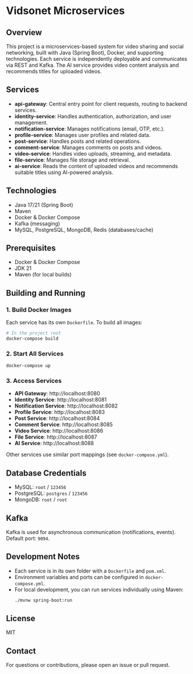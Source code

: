 # Vidsonet Microservices

## Overview
This project is a microservices-based system for video sharing and social networking, built with Java (Spring Boot), Docker, and supporting technologies. Each service is independently deployable and communicates via REST and Kafka. The AI service provides video content analysis and recommends titles for uploaded videos.

## Services
- **api-gateway**: Central entry point for client requests, routing to backend services.
- **identity-service**: Handles authentication, authorization, and user management.
- **notification-service**: Manages notifications (email, OTP, etc.).
- **profile-service**: Manages user profiles and related data.
- **post-service**: Handles posts and related operations.
- **comment-service**: Manages comments on posts and videos.
- **video-service**: Handles video uploads, streaming, and metadata.
- **file-service**: Manages file storage and retrieval.
- **ai-service**: Reads the content of uploaded videos and recommends suitable titles using AI-powered analysis.

## Technologies
- Java 17/21 (Spring Boot)
- Maven
- Docker & Docker Compose
- Kafka (messaging)
- MySQL, PostgreSQL, MongoDB, Redis (databases/cache)

## Prerequisites
- Docker & Docker Compose
- JDK 21
- Maven (for local builds)

## Building and Running

### 1. Build Docker Images
Each service has its own `Dockerfile`. To build all images:
```sh
# In the project root
docker-compose build
```

### 2. Start All Services
```sh
docker-compose up
```

### 3. Access Services
- **API Gateway**: http://localhost:8080
- **Identity Service**: http://localhost:8081
- **Notification Service**: http://localhost:8082
- **Profile Service**: http://localhost:8083
- **Post Service**: http://localhost:8084
- **Comment Service**: http://localhost:8085
- **Video Service**: http://localhost:8086
- **File Service**: http://localhost:8087
- **AI Service**: http://localhost:8088

Other services use similar port mappings (see `docker-compose.yml`).

## Database Credentials
- MySQL: `root` / `123456`
- PostgreSQL: `postgres` / `123456`
- MongoDB: `root` / `root`

## Kafka
Kafka is used for asynchronous communication (notifications, events). Default port: `9094`.

## Development Notes
- Each service is in its own folder with a `Dockerfile` and `pom.xml`.
- Environment variables and ports can be configured in `docker-compose.yml`.
- For local development, you can run services individually using Maven:
  ```sh
  ./mvnw spring-boot:run
  ```

## License
MIT

## Contact
For questions or contributions, please open an issue or pull request.
